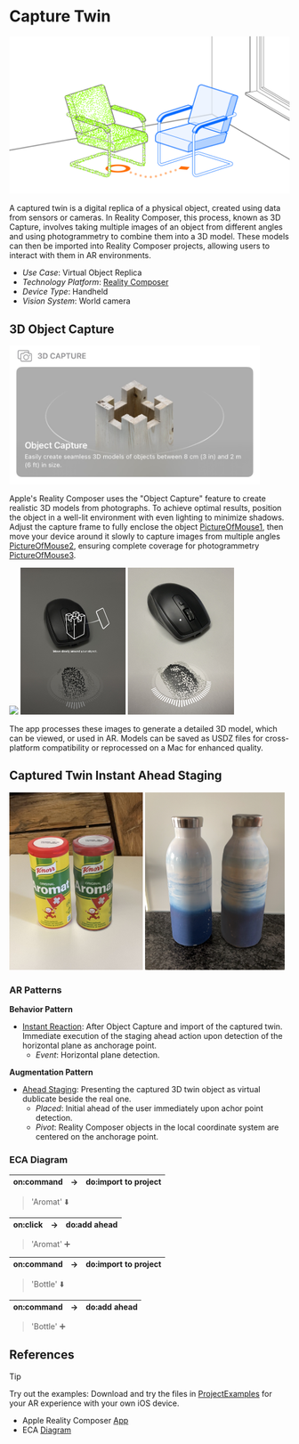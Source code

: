 # Capture Twin

![image](image/Capture_twin.png)

A captured twin is a digital replica of a physical object, created using data from sensors or cameras. In Reality Composer, this process, known as  3D Capture, involves taking multiple images of an object from different angles and using photogrammetry to combine them into a 3D model. These models can then be imported into Reality Composer projects, allowing users to interact with them in AR environments.

* _Use Case_: Virtual Object Replica
* _Technology Platform_: [Reality Composer](../README.md)
* _Device Type_: Handheld
* _Vision System_: World camera

## 3D Object Capture

<img src="image/3D_capture.jpg" width="450"/>

Apple's Reality Composer uses the "Object Capture" feature to create realistic
3D models from photographs. To achieve optimal results, position the object in a well-lit
environment with even lighting to minimize shadows. Adjust the capture frame to fully enclose
the object [PictureOfMouse1](image/Interface.png), then move your device around it slowly to capture images from multiple angles [PictureOfMouse2](image/Interface2.jpg),
ensuring complete coverage for photogrammetry [PictureOfMouse3](image/Interface3.jpg).

<img src="image/Interface.png" width="219.5"/> <img src="image/Interface2.jpg" width="189"/> <img src="image/Interface3.jpg" width="191"/>

The app processes these images to generate a detailed 3D
model, which can be viewed, or used in AR.
Models can be saved as USDZ files for cross-platform
compatibility or reprocessed on a Mac for enhanced quality.

## Captured Twin Instant Ahead Staging

<img src="image/Aromat_twin.png" width="240"/> <img src="image/Bottle.png" width="251"/>

### AR Patterns

__Behavior Pattern__

* [Instant Reaction](https://github.com/ARpatterns/catalog/blob/main/behavioral-patterns/instant-reaction.md): After Object Capture and import of the captured twin. Immediate execution of the staging ahead action upon detection of the horizontal plane as anchorage point.
  * _Event_: Horizontal plane detection.

__Augmentation Pattern__

* [Ahead Staging](https://github.com/ARpatterns/catalog/blob/main/augmentation-patterns/ahead-staging.md): Presenting the captured 3D twin object as virtual dublicate beside the real one.
  * _Placed_: Initial ahead of the user immediately upon achor point detection.
  * _Pivot_: Reality Composer objects in the local coordinate system are centered on the anchorage point.

### ECA Diagram

| on:command | &rarr; | do:import to project |
| ---------- | ------ | -------------------- |

> 'Aromat' ⬇️

| on:click | &rarr; | do:add ahead |
| -------- | ------ | ------------ |

> 'Aromat' ➕

| on:command | &rarr; | do:import to project |
| ---------- | ------ | -------------------- |

> 'Bottle' ⬇️

| on:command | &rarr; | do:add ahead |
| ---------- | ------ | ------------ |

> 'Bottle' ➕

## References

> [!TIP]
> Try out the examples: Download and try the files in [ProjectExamples](https://github.com/ARpatterns/AppleRealityComposer/tree/main/CaptureTwin/ProjectExamples) for your AR experience with your own iOS device.

- Apple Reality Composer [App](https://apps.apple.com/us/app/reality-composer/id1462358802)
- ECA [Diagram](https://github.com/ARpatterns/diagram)
